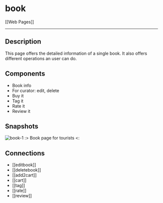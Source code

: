 # book

[[Web Pages]]

---

## Description

This page offers the detailed information of a single book. It also offers different operations an user can do.

## Components

* Book info
* For curator: edit, delete
* Buy it
* Tag it
* Rate it
* Review it

## Snapshots

![book-1](book-1.png)
:> Book page for tourists <:

## Connections

* [[editbook]]
* [[deletebook]]
* [[add2cart]]
* [[cart]]
* [[tag]]
* [[rate]]
* [[review]]
